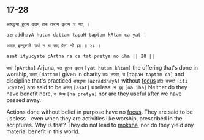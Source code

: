 ## 17-28


```shloka-sa
अश्रद्धया हुतम् दत्तम् तपः तप्तम् कृतम् च यत् ।
```
```shloka-sa-hk
azraddhayA hutam dattam tapaH taptam kRtam ca yat |
```
```shloka-sa
असत् इत्युच्यते पार्थ न च तत् प्रेत्य नो इह ॥ २८ ॥
```
```shloka-sa-hk
asat ityucyate pArtha na ca tat pretya no iha || 28 ||
```

`पार्थ` `[pArtha]` Arjuna, `यत् हुतम् कृतम्` `[yat hutam kRtam]` the offering that's done in worship, `दत्तम्` `[dattam]` given in charity `तपः तप्तम् च` `[tapaH taptam ca]` and discipline that's practiced `अश्रद्धया` `[azraddhayA]` without [focus](shraddha_focus) `इति उच्यते` `[iti ucyate]` are said to be `असत्` `[asat]` useless. `न इह` `[na iha]` Neither do they have benefit here, `न प्रेत्य` `[na pretya]` nor are they useful after we have passed away.

Actions done without belief in purpose have no [focus](shraddha_focus). They are said to be useless - even when they are activities like worship, prescribed in the scriptures. Why is that? They do not lead to [moksha](Moksha), nor do they yield any material benefit in this world.

